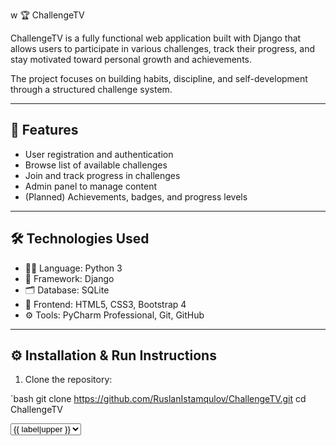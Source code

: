 w 🏆 ChallengeTV

ChallengeTV is a fully functional web application built with Django that allows users to participate in various challenges, track their progress, and stay motivated toward personal growth and achievements.

The project focuses on building habits, discipline, and self-development through a structured challenge system.

---

## 🚀 Features

- User registration and authentication
- Browse list of available challenges
- Join and track progress in challenges
- Admin panel to manage content
- (Planned) Achievements, badges, and progress levels

---

## 🛠️ Technologies Used

- 👨‍💻 Language: Python 3
- 🧠 Framework: Django
- 🗂️ Database: SQLite
- 🎨 Frontend: HTML5, CSS3, Bootstrap 4
- ⚙️ Tools: PyCharm Professional, Git, GitHub

---

## ⚙️ Installation & Run Instructions

1. Clone the repository:

`bash
git clone https://github.com/RuslanIstamqulov/ChallengeTV.git
cd ChallengeTV







<td>
                            <select
                                class="status-select status-{{ challenge.status|slugify }}"
                                data-id="{{ challenge.id }}">
                                {% for value, label in challenge.CHANGE_STATUS %}
                                    <option value="{{ value }}" {% if challenge.status == value %}selected{% endif %}>
                                        {{ label|upper }}
                                    </option>
                                {% endfor %}
                            </select>
                        </td>
